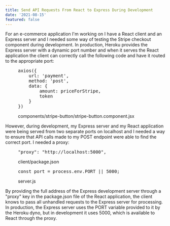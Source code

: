 ```yaml
---
title: Send API Requests From React to Express During Development
date: '2021-08-15'
featured: false
---
```

For an e-commerce application I'm working on I have a React client and an Express server and I needed some way of testing the Stripe checkout component during development.  In production, Heroku provides the Express server with a dynamic port number and when it serves the React application the client can correctly call the following code and have it routed to the appropriate port:
<figure>
    <pre>
<span>axios({
    url: 'payment',
    method: 'post',
    data: {
        amount: priceForStripe,
        token
    }
})<span></pre>
    <figcaption>components/stripe-button/stripe-button.component.jsx</figcaption>
</figure>

However, during development, my Express server and my React application were being served from two separate ports on localhost and I needed a way to ensure that API calls made to my POST endpoint were able to find the correct port.  I needed a proxy:

<figure>
    <pre><span>"proxy": "http://localhost:5000",<span></pre>
    <figcaption>client/package.json</figcaption>
</figure>
<figure>
    <pre><span>const port = process.env.PORT || 5000;<span></pre>
    <figcaption>server.js</figcaption>
</figure>

By providing the full address of the Express development server through a "proxy" key in the package.json file of the React application, the client knows to pass all unhandled requests to the Express server for processing.  In production, the Express server uses the PORT variable provided to it by the Heroku dyno, but in development it uses 5000, which is available to React through the proxy.